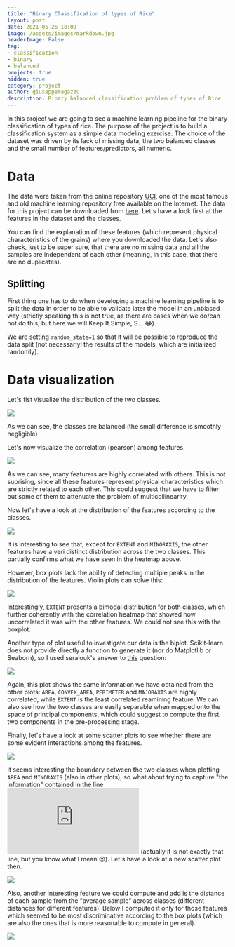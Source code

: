 ```yaml
---
title: "Binary Classification of types of Rice"
layout: post
date: 2021-06-26 18:09
image: /assets/images/markdown.jpg
headerImage: False
tag:
- classification
- binary
- balanced
projects: true
hidden: true
category: project
author: giuseppemagazzu
description: Binary balanced classification problem of types of Rice
---
```

In this project we are going to see a machine learning pipeline for the binary classification of types of rice. The purpose of the project is to build a classification system as a simple data modeling exercise. The choice of the dataset was driven by its lack of missing data, the two balanced classes and the small number of features/predictors, all numeric.
# Data
The data were taken from the online repository [UCI](https://archive.ics.uci.edu/ml/index.php), one of the most famous and old machine learning repository free available on the Internet. The data for this project can be downloaded from [here](https://archive.ics.uci.edu/ml/datasets/Rice+%28Cammeo+and+Osmancik%29). Let's have a look first at the features in the dataset and the classes.

<script src="https://gist.github.com/GiuseppeMagazzu/94d7588a745785327d2d7a5cd32473e0.js"></script>

<script src="https://gist.github.com/GiuseppeMagazzu/e70085d48b91414dad4fc7929e45aca5.js"></script>

You can find the explanation of these features (which represent physical characteristics of the grains) where you downloaded the data.
Let's also check, just to be super sure, that there are no missing data and all the samples are independent of each other (meaning, in this case, that there are no duplicates).

<script src="https://gist.github.com/GiuseppeMagazzu/4b1c39f3dac89601c1a5f9be7a54949f.js"></script>

## Splitting
First thing one has to do when developing a machine learning pipeline is to split the data in order to be able to validate later the model in an unbiased way (strictly speaking this is not true, as there are cases when we do/can not do this, but here we will Keep It Simple, S... 😂).

<script src="https://gist.github.com/GiuseppeMagazzu/fe1806a63b90d615346c4b6e3d5477e2.js"></script>

We are setting `random_state=1` so that it will be possible to reproduce the data split (not necessariyl the results of the models, which are initialized randomly).

# Data visualization
Let's fist visualize the distribution of the two classes.

<script src="https://gist.github.com/GiuseppeMagazzu/ea61f9e10b6e577b9ffdcbc3a861e968.js"></script>

<div class="center"><img src="https://raw.githubusercontent.com/GiuseppeMagazzu/GiuseppeMagazzu.github.io/master/assets/images/2021-06-26-RICE_project/class_distribution.png" /></div>

As we can see, the classes are balanced (the small difference is smoothly negligible)

Let's now visualize the correlation (pearson) among features.

<script src="https://gist.github.com/GiuseppeMagazzu/fb9ba10da62fb69d6d8864aa816d87ad.js"></script>

<div class="center"><img src="https://raw.githubusercontent.com/GiuseppeMagazzu/GiuseppeMagazzu.github.io/master/assets/images/2021-06-26-RICE_project/correlation_heatmap.png" /></div>

As we can see, many featurers are highly correlated with others. This is not suprising, since all these features represent physical characteristics which are strictly related to each other. This could suggest that we have to filter out some of them to attenuate the problem of multicollinearity.

Now let's have a look at the distribution of the features according to the classes.

<script src="https://gist.github.com/GiuseppeMagazzu/284af92da55bacdaf1a9bd6866a4fa47.js"></script>

<div class="center"><img src="https://raw.githubusercontent.com/GiuseppeMagazzu/GiuseppeMagazzu.github.io/master/assets/images/2021-06-26-RICE_project/boxplot.png" /></div>

It is interesting to see that, except for `EXTENT` and `MINORAXIS`, the other features have a veri distinct distribution across the two classes. This partially confirms what we have seen in the heatmap above.

However, box plots lack the ability of detecting multiple peaks in the distribution of the features. Violin plots can solve this:

<script src="https://gist.github.com/GiuseppeMagazzu/ad5c5b36fe754b36d6f8e293128af389.js"></script>

<div class="center"><img src="https://raw.githubusercontent.com/GiuseppeMagazzu/GiuseppeMagazzu.github.io/master/assets/images/2021-06-26-RICE_project/violinplot.png" /></div>

Interestingly, `EXTENT` presents a bimodal distribution for both classes, which further coherently with the correlation heatmap that showed how uncorrelated it was with the other features. We could not see this with the boxplot.

Another type of plot useful to investigate our data is the biplot. Scikit-learn does not provide directly a function to generate it (nor do Matplotlib or Seaborn), so I used seralouk's answer to [this](https://stackoverflow.com/questions/39216897/plot-pca-loadings-and-loading-in-biplot-in-sklearn-like-rs-autoplot) question:

<script src="https://gist.github.com/GiuseppeMagazzu/38f6688d0404ff2819baa1ba3c477e70.js"></script>

<div class="center"><img src="https://raw.githubusercontent.com/GiuseppeMagazzu/GiuseppeMagazzu.github.io/master/assets/images/2021-06-26-RICE_project/biplot.png" /></div>

Again, this plot shows the same information we have obtained from the other plots: `AREA`, `CONVEX_AREA`, `PERIMETER` and `MAJORAXIS` are highly correlated, while `EXTENT` is the least correlated reamining feature. We can also see how the two classes are easily separable when mapped onto the space of principal components, which could suggest to compute the first two components in the pre-processing stage.

Finally, let's have a look at some scatter plots to see whether there are some evident interactions among the features.

<script src="https://gist.github.com/GiuseppeMagazzu/c8ea5c55eee92da06a4c97c05e41efaa.js"></script>

<div class="center"><img src="https://raw.githubusercontent.com/GiuseppeMagazzu/GiuseppeMagazzu.github.io/master/assets/images/2021-06-26-RICE_project/scatterplot.png" /></div>

It seems interesting the boundary between the two classes when plotting `AREA` and `MINORAXIS` (also in other plots), so what about trying to capture "the information" contained in the line ![equation](http://latex.codecogs.com/gif.latex?y%3D%5Ctext%20%7B%20x) (actually it is not exactly that line, but you know what I mean 😉). Let's have a look at a new scatter plot then.

<script src="https://gist.github.com/GiuseppeMagazzu/d234bfa4e10e42e389af20255d239d56.js"></script>

<div class="center"><img src="https://raw.githubusercontent.com/GiuseppeMagazzu/GiuseppeMagazzu.github.io/master/assets/images/2021-06-26-RICE_project/scatterplot2.png" /></div>

Also, another interesting feature we could compute and add is the distance of each sample from the "average sample" across classes (different distances for different features). Below I computed it only for those features which seemed to be most discriminative according to the box plots (which are also the ones that is more reasonable to compute in general).

<script src="https://gist.github.com/GiuseppeMagazzu/5b69adf5abcea11016a251fd52198011.js"></script>

<div class="center"><img src="https://raw.githubusercontent.com/GiuseppeMagazzu/GiuseppeMagazzu.github.io/master/assets/images/2021-06-26-RICE_project/violinplot2.png" /></div>





